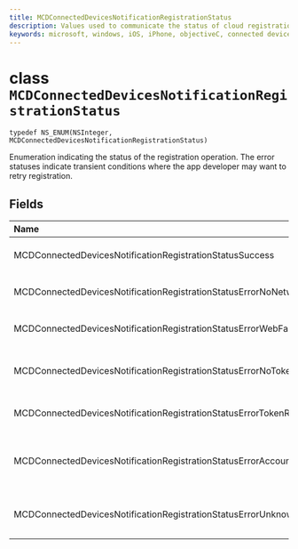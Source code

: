 ```yaml
---
title: MCDConnectedDevicesNotificationRegistrationStatus
description: Values used to communicate the status of cloud registration.
keywords: microsoft, windows, iOS, iPhone, objectiveC, connected devices, Project Rome
---
```


# class `MCDConnectedDevicesNotificationRegistrationStatus` 

```
typedef NS_ENUM(NSInteger, MCDConnectedDevicesNotificationRegistrationStatus)
```  
Enumeration indicating the status of the registration operation.
The error statuses indicate transient conditions where the app developer may want to retry registration.

## Fields

| Name                              |   Value     | Description |
|:----------------------------------|:------|:-------------------------------|
| MCDConnectedDevicesNotificationRegistrationStatusSuccess | 0 | Operation completed successfully.
| MCDConnectedDevicesNotificationRegistrationStatusErrorNoNetwork | 1 | Network was unavailable. |
| MCDConnectedDevicesNotificationRegistrationStatusErrorWebFailure | 2 | A web service failed. |
| MCDConnectedDevicesNotificationRegistrationStatusErrorNoTokenRequestSubscriber | 3 | No token request subscribers responded. |
| MCDConnectedDevicesNotificationRegistrationStatusErrorTokenRequestFailed | 4 | The token request failed. |
| MCDConnectedDevicesNotificationRegistrationStatusErrorAccountNotFound | 5 | Account to register information for was not found. |
| MCDConnectedDevicesNotificationRegistrationStatusErrorUnknown | 6 | Operation encountered an unknown error. |